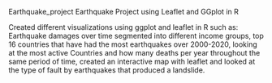 Earthquake_project
Earthquake Project using Leaflet and GGplot in R

Created different visualizations using ggplot and leaflet in R such as: Earthquake damages over time segmented into different income groups, top 16 countries that have had the most earthquakes over 2000-2020, looking at the most active Countries and how many deaths per year throughout the same period of time, created an interactive map with leaflet and looked at the type of fault by earthquakes that produced a landslide. 

